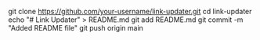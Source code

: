 git clone https://github.com/your-username/link-updater.git
cd link-updater
echo "# Link Updater" > README.md
git add README.md
git commit -m "Added README file"
git push origin main
